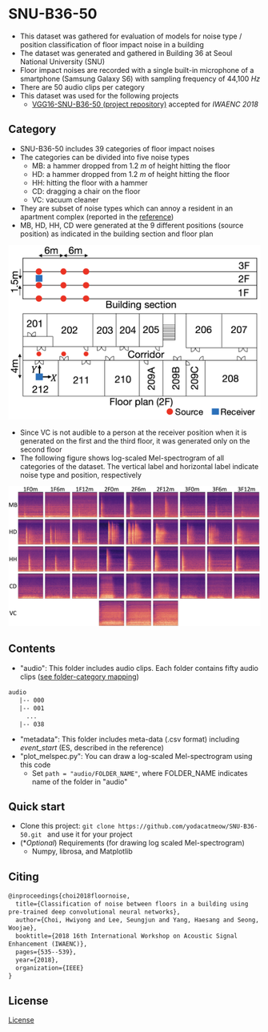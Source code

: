# SNU-B36-50
- This dataset was gathered for evaluation of models for noise type / position classification of floor impact noise in a building
- The dataset was generated and gathered in Building 36 at Seoul National University (SNU)
- Floor impact noises are recorded with a single built-in microphone of a smartphone (Samsung Galaxy S6) with sampling frequency of 44,100 *Hz*
- There are 50 audio clips per category
- This dataset was used for the following projects
  - [VGG16-SNU-B36-50 (project repository)](https://github.com/yodacatmeow/VGG16-SNU-B36-50) accepted for *IWAENC 2018*



## Category

- SNU-B36-50 includes 39 categories of floor impact noises
- The categories can be divided into five noise types
  - MB: a hammer dropped from 1.2 *m* of height hitting the floor
  - HD: a hammer dropped from 1.2 *m* of height hitting the floor
  - HH: hitting the floor with a hammer
  - CD: dragging a chair on the floor
  - VC: vacuum cleaner
- They are subset of noise types which can annoy a resident in an apartment complex (reported in the  [reference](http://www.noiseinfo.or.kr/about/data_view.jsp?boardNo=199&keyfield=whole&keyword=&pg=1))
- MB, HD, HH, CD were generated at the 9 different positions (source position) as indicated in the building section and floor plan


![](https://github.com/yodacatmeow/SNU-B36-50/blob/master/figure/bldg-sec-floorplan.png)

- Since VC is not audible to a person at the receiver position when it is generated on the first and the third floor, it was generated only on the second floor
- The following figure shows log-scaled Mel-spectrogram of all categories of the dataset. The vertical label and horizontal label indicate noise type and position, respectively

![](https://github.com/yodacatmeow/SNU-B36-50/blob/master/figure/log-scaled-mel-spec.png)



## Contents

- "audio": This folder includes audio clips. Each folder contains fifty audio clips ([see folder-category mapping](https://github.com/yodacatmeow/SNU-B36-50/blob/master/folder-category-mapping.txt))

```
audio
   |-- 000
   |-- 001
     ...
   |-- 038 
```

- "metadata": This folder includes meta-data (.csv format) including *event_start* (ES, described in the reference)
- "plot_melspec.py": You can draw a log-scaled Mel-spectrogram using this code
  - Set ```path = "audio/FOLDER_NAME"```, where FOLDER_NAME indicates name of the folder in "audio"




## Quick start

- Clone this project:  ```git clone https://github.com/yodacatmeow/SNU-B36-50.git ```  and use it for your project
- (**Optional*) Requirements (for drawing log scaled Mel-spectrogram)
  - Numpy, librosa, and Matplotlib



## Citing

```
@inproceedings{choi2018floornoise,
  title={Classification of noise between floors in a building using pre-trained deep convolutional neural networks},
  author={Choi, Hwiyong and Lee, Seungjun and Yang, Haesang and Seong, Woojae},
  booktitle={2018 16th International Workshop on Acoustic Signal Enhancement (IWAENC)},
  pages={535--539},
  year={2018},
  organization={IEEE}
}
```


## License

[License](https://github.com/yodacatmeow/SNU-B36-50/blob/master/LICENSE)
